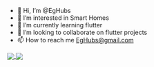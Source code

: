 - 👋 Hi, I’m @EgHubs
- 👀 I’m interested in Smart Homes
- 🌱 I’m currently learning flutter
- 💞️ I’m looking to collaborate on flutter projects
- 📫 How to reach me EgHubs@gmail.com

<!---
EgHubs/EgHubs is a ✨ special ✨ repository because its `README.md` (this file) appears on your GitHub profile.
You can click the Preview link to take a look at your changes.
--->

<a href="https://github.com/anuraghazra/github-readme-stats">
  <img align="center" src="https://github-readme-stats.vercel.app/api/pin/?username=anuraghazra&repo=github-readme-stats" />
</a>
<a href="https://github.com/anuraghazra/convoychat">
  <img align="center" src="https://github-readme-stats.vercel.app/api/pin/?username=anuraghazra&repo=convoychat" />
</a>
